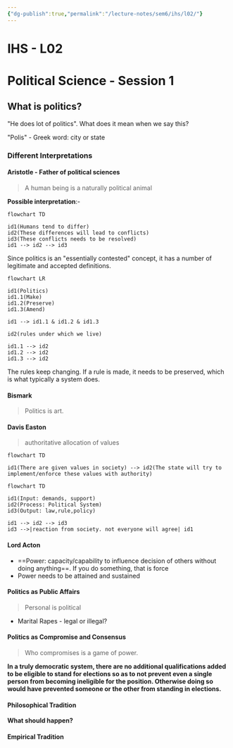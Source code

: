 ```yaml
---
{"dg-publish":true,"permalink":"/lecture-notes/sem6/ihs/l02/"}
---
```



# **IHS - L02**
# Political Science - Session 1
## What is politics?
"He does lot of politics". What does it mean when we say this?

"Polis" - Greek word: city or state

### Different Interpretations

#### Aristotle - Father of political sciences
> A human being is a naturally political animal

**Possible interpretation**:-
```mermaid
flowchart TD

id1(Humans tend to differ)
id2(These differences will lead to conflicts)
id3(These conflicts needs to be resolved)
id1 --> id2 --> id3
```

Since politics is an "essentially contested" concept, it has a number of legitimate and accepted definitions.

```mermaid
flowchart LR

id1(Politics)
id1.1(Make)
id1.2(Preserve)
id1.3(Amend)

id1 --> id1.1 & id1.2 & id1.3

id2(rules under which we live)

id1.1 --> id2
id1.2 --> id2
id1.3 --> id2
```
The rules keep changing. If a rule is made, it needs to be preserved, which is what typically a system does.

#### Bismark
> Politics is art.

#### Davis Easton
> authoritative allocation of values

```mermaid
flowchart TD

id1(There are given values in society) --> id2(The state will try to implement/enforce these values with authority)
```
```mermaid
flowchart TD

id1(Input: demands, support)
id2(Process: Political System)
id3(Output: law,rule,policy)

id1 --> id2 --> id3
id3 -->|reaction from society. not everyone will agree| id1

```

#### Lord Acton
- ==Power: capacity/capability to influence decision of others without doing anything==. If you do something, that is force
- Power needs to be attained and sustained

#### Politics as Public Affairs
> Personal is political
- Marital Rapes - legal or illegal?
#### Politics as Compromise and Consensus
> Who compromises is a game of power.

**In a truly democratic system, there are no additional qualifications added to be eligible to stand for elections so as to not prevent even a single person from becoming ineligible for the position. Otherwise doing so would have prevented someone or the other from standing in elections.**

#### Philosophical Tradition
**What should happen?**
#### Empirical Tradition